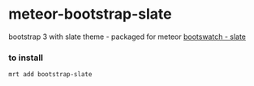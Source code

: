 # meteor-bootstrap-slate
bootstrap 3 with slate theme -  packaged for meteor
[bootswatch - slate](http://bootswatch.com/slate/)

### to install
    mrt add bootstrap-slate
